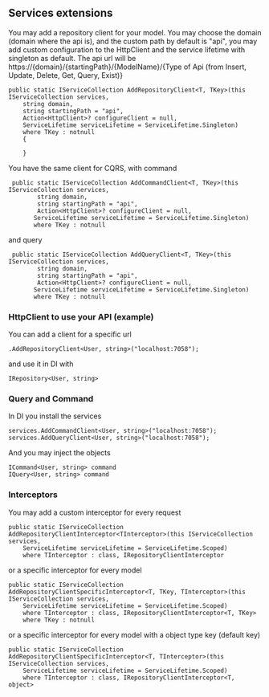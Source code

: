 ﻿## Services extensions
You may add a repository client for your model. You may choose the domain (domain where the api is), and the custom path by default is "api", you may add custom configuration to the HttpClient and the service lifetime with singleton as default. The api url will be https://{domain}/{startingPath}/{ModelName}/{Type of Api (from Insert, Update, Delete, Get, Query, Exist)}

    public static IServiceCollection AddRepositoryClient<T, TKey>(this IServiceCollection services,
        string domain,
        string startingPath = "api",
        Action<HttpClient>? configureClient = null,
        ServiceLifetime serviceLifetime = ServiceLifetime.Singleton)
        where TKey : notnull
        {

        }

You have the same client for CQRS, with command
    
     public static IServiceCollection AddCommandClient<T, TKey>(this IServiceCollection services,
            string domain,
            string startingPath = "api",
            Action<HttpClient>? configureClient = null,
           ServiceLifetime serviceLifetime = ServiceLifetime.Singleton)
           where TKey : notnull

and query
    
     public static IServiceCollection AddQueryClient<T, TKey>(this IServiceCollection services,
            string domain,
            string startingPath = "api",
            Action<HttpClient>? configureClient = null,
           ServiceLifetime serviceLifetime = ServiceLifetime.Singleton)
           where TKey : notnull

### HttpClient to use your API (example)
You can add a client for a specific url

    .AddRepositoryClient<User, string>("localhost:7058");
    
and use it in DI with
    
    IRepository<User, string>

### Query and Command
In DI you install the services

    services.AddCommandClient<User, string>("localhost:7058");
    services.AddQueryClient<User, string>("localhost:7058");

And you may inject the objects
    
    ICommand<User, string> command
    IQuery<User, string> command

### Interceptors
You may add a custom interceptor for every request

    public static IServiceCollection AddRepositoryClientInterceptor<TInterceptor>(this IServiceCollection services,
        ServiceLifetime serviceLifetime = ServiceLifetime.Scoped)
        where TInterceptor : class, IRepositoryClientInterceptor

or a specific interceptor for every model
    
    public static IServiceCollection AddRepositoryClientSpecificInterceptor<T, TKey, TInterceptor>(this IServiceCollection services,
        ServiceLifetime serviceLifetime = ServiceLifetime.Scoped)
        where TInterceptor : class, IRepositoryClientInterceptor<T, TKey>
        where TKey : notnull

or a specific interceptor for every model with a object type key (default key)
    
    public static IServiceCollection AddRepositoryClientSpecificInterceptor<T, TInterceptor>(this IServiceCollection services,
        ServiceLifetime serviceLifetime = ServiceLifetime.Scoped)
        where TInterceptor : class, IRepositoryClientInterceptor<T, object>